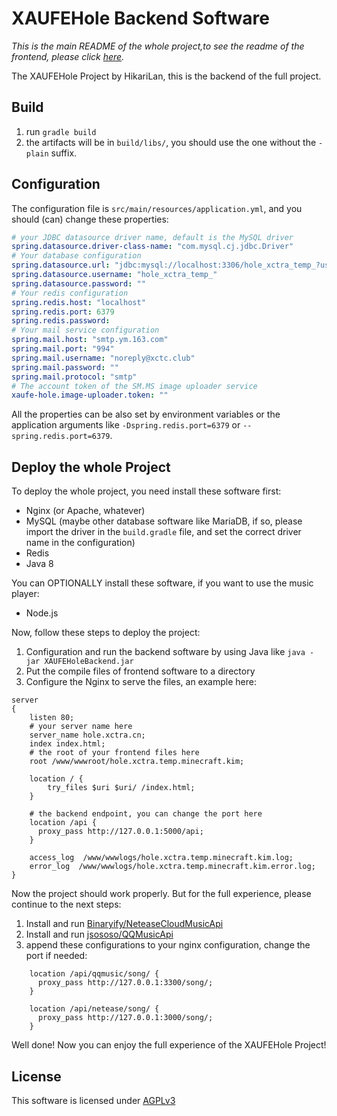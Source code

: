 # XAUFEHole Backend Software

*This is the main README of the whole project,to see the readme of the frontend, please
click [here](https://github.com/shaokeyibb/XAUFEHoleFrontend).*

The XAUFEHole Project by HikariLan, this is the backend of the full project.

## Build

1. run `gradle build`
2. the artifacts will be in `build/libs/`, you should use the one without the `-plain` suffix.

## Configuration

The configuration file is `src/main/resources/application.yml`, and you should (can) change these properties:

```yaml
# your JDBC datasource driver name, default is the MySQL driver
spring.datasource.driver-class-name: "com.mysql.cj.jdbc.Driver"
# Your database configuration
spring.datasource.url: "jdbc:mysql://localhost:3306/hole_xctra_temp_?useUnicode=true&characterEncoding=utf8&serverTimezone=Asia/Shanghai"
spring.datasource.username: "hole_xctra_temp_"
spring.datasource.password: ""
# Your redis configuration
spring.redis.host: "localhost"
spring.redis.port: 6379
spring.redis.password:
# Your mail service configuration
spring.mail.host: "smtp.ym.163.com"
spring.mail.port: "994"
spring.mail.username: "noreply@xctc.club"
spring.mail.password: ""
spring.mail.protocol: "smtp"
# The account token of the SM.MS image uploader service
xaufe-hole.image-uploader.token: ""
```

All the properties can be also set by environment variables or the application arguments like `-Dspring.redis.port=6379`
or `--spring.redis.port=6379`.

## Deploy the whole Project

To deploy the whole project, you need install these software first:

- Nginx (or Apache, whatever)
- MySQL (maybe other database software like MariaDB, if so, please import the driver in the `build.gradle` file, and set
  the correct driver name in the configuration)
- Redis
- Java 8

You can OPTIONALLY install these software, if you want to use the music player:

- Node.js

Now, follow these steps to deploy the project:

1. Configuration and run the backend software by using Java like `java -jar XAUFEHoleBackend.jar`
2. Put the compile files of frontend software to a directory
3. Configure the Nginx to serve the files, an example here:

```nginx
server
{
    listen 80;
	# your server name here
    server_name hole.xctra.cn;
    index index.html;
    # the root of your frontend files here
    root /www/wwwroot/hole.xctra.temp.minecraft.kim;

    location / {
        try_files $uri $uri/ /index.html;
    }

    # the backend endpoint, you can change the port here
    location /api {
      proxy_pass http://127.0.0.1:5000/api;
    }

    access_log  /www/wwwlogs/hole.xctra.temp.minecraft.kim.log;
    error_log  /www/wwwlogs/hole.xctra.temp.minecraft.kim.error.log;
}
```

Now the project should work properly. But for the full experience, please continue to the next steps:

1. Install and run [Binaryify/NeteaseCloudMusicApi](https://github.com/Binaryify/NeteaseCloudMusicApi)
2. Install and run [jsososo/QQMusicApi](https://github.com/jsososo/QQMusicApi)
3. append these configurations to your nginx configuration, change the port if needed:

```nginx
    location /api/qqmusic/song/ {
      proxy_pass http://127.0.0.1:3300/song/;
    }

    location /api/netease/song/ {
      proxy_pass http://127.0.0.1:3000/song/;
    }
```

Well done! Now you can enjoy the full experience of the XAUFEHole Project!

## License

This software is licensed under [AGPLv3](LICENSE)
